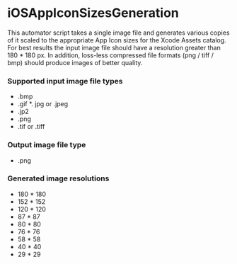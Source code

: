 # iOSAppIconSizesGeneration
This automator script takes a single image file and generates various copies of it scaled to the appropriate App Icon sizes for the Xcode Assets catalog. For best results the input image file should have a resolution greater than 180 * 180 px. In addition, loss-less compressed file formats (png / tiff / bmp) should produce images of better quality.

### Supported input image file types
* .bmp
* .gif
*. jpg or .jpeg
* .jp2
* .png
* .tif or .tiff

### Output image file type
* .png

###  Generated image resolutions
* 180 * 180
* 152 * 152
* 120 * 120
* 87 * 87
* 80 * 80
* 76 * 76
* 58 * 58
* 40 * 40
* 29 * 29

